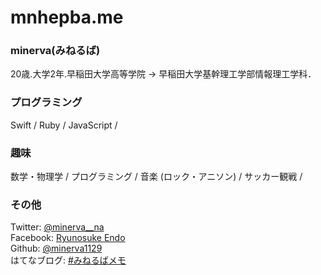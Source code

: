 # mnhepba.me

### minerva(みねるば)

20歳.大学2年.早稲田大学高等学院 -> 早稲田大学基幹理工学部情報理工学科．

### プログラミング

Swift / Ruby / JavaScript /

### 趣味

数学・物理学 / プログラミング / 音楽 (ロック・アニソン) / サッカー観戦 /

### その他

Twitter: [@minerva__na](https://twitter.com/minerva__na)  
Facebook: [Ryunosuke Endo](https://www.facebook.com/Minerva1129)  
Github: [@minerva1129](https://github.com/minerva1129)  
はてなブログ: [#みねるばメモ](http://minerva1129.hatenablog.com)

